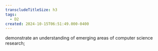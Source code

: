 ```yaml
---
transcludeTitleSize: h3
tags:
  - D2
created: 2024-10-15T06:51:49.000-0400
---
```

demonstrate an understanding of emerging areas of computer science research;